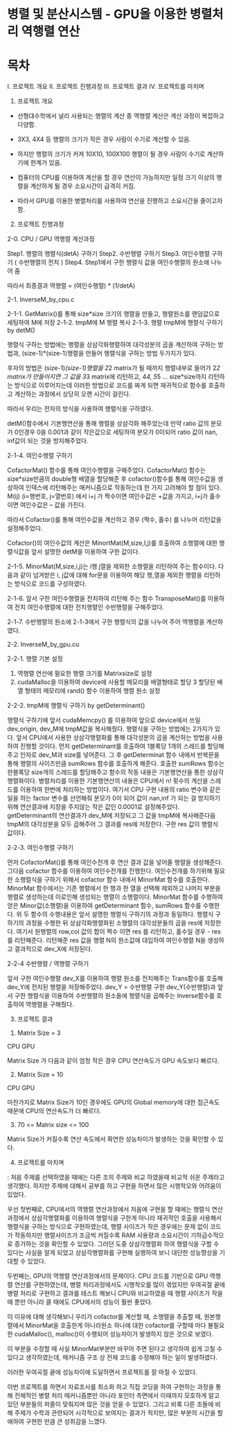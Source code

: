 # 병렬 및 분산시스템 - GPU을 이용한 병렬처리 역행렬 연산

# 목차

Ⅰ. 프로젝트 개요
Ⅱ. 프로젝트 진행과정
Ⅲ. 프로젝트 결과
Ⅳ. 프로젝트를 마치며



1.	프로젝트 개요


-	선형대수학에서 널리 사용되는 행렬의 계산 중 역행렬 계산은 계산 과정이 복잡하고 다양함.





-	3X3, 4X4 등 행렬의 크기가 작은 경우 사람이 수기로 계산할 수 있음.





-	하지만 행렬의 크기가 커져 10X10, 100X100 행렬이 될 경우 사람이 수기로 계산하기에 한계가 있음.





-	컴퓨터의 CPU를 이용하여 계산을 할 경우 연산이 가능하지만 일정 크기 이상의 행렬을 계산하게 될 경우 소요시간이 급격히 커짐.





-	따라서 GPU를 이용한 병렬처리를 사용하여 연산을 진행하고 소요시간을 줄이고자 함.




2.	프로젝트 진행과정

2-0.  CPU / GPU 역행렬 계산과정

Step1. 행렬의 행렬식(detA) 구하기
Step2. 수반행렬 구하기
Step3. 여인수행렬 구하기 ( 수반행렬의 전치 )
Step4. Step1에서 구한 행렬식 값을 여인수행렬의 원소에 나누어 줌

따라서 최종결과 역행렬 = (여인수행렬) * (1/detA)

2-1. InverseM_by_cpu.c

  
	
2-1-1. GetMatrix()를 통해 size*size 크기의 행렬을 만들고, 행렬원소를 랜덤값으로 세팅하여 M에 저장 
2-1-2. tmpM에 M 행렬 복사
2-1-3. 행렬 tmpM에 행렬식 구하기 by detM()

	
행렬식 구하는 방법에는 행렬을 상삼각화행렬하여 대각성분의 곱을 계산하여 구하는 방법과, (size-1)*(size-1)행렬을 만들어 행렬식을 구하는 방법 두가지가 있다.

후자의 방법은 (size-1)*(size-1)행렬을 2*2 matrix가 될 때까지 행렬내부로 들어가 2*2 matrix가 만들어지면 그 값을 3*3 matrix에 리턴하고, 4*4, 5*5 … size*size까지 리턴하는  방식으로 이루어지는데 이러한 방법으로 코드를 짜게 되면 재귀적으로 함수를 호출하고 계산하는 과정에서 상당히 오랜 시간이 걸린다.

따라서 우리는 전자의 방식을 사용하여 행렬식을 구하였다.

detM()함수에서 기본행연산을 통해 행렬을 상삼각화 해주었는데 만약 ratio 값의 분모가 0인경우 0을 0.001과 같이 작은값으로 세팅하여 분모가 0이되어 ratio 값이 nan, inf값이 되는 것을 방지해주었다.


 	 
	

2-1-4. 여인수행렬 구하기


CofactorMat() 함수를 통해 여인수행렬을 구해주었다. CofactorMat() 함수는 size*size만큼의 double형 배열을 할당해준 후 cofactor()함수를 통해 여인수값을 생성하여 인덱스에 리턴해주는 매커니즘으로 작동하는데 한 가지 고려해야 할 점이 있다. M(ij) (i=행번호, j=열번호) 에서 i+j 가 짝수이면 여인수값은 +값을 가지고, i+j가 홀수이면 여인수값은 – 값을 가진다.

따라서 Cofactor()를 통해 여인수값을 계산하고 경우 (짝수, 홀수) 를 나누어 리턴값을 설정해주었다.

Cofactor()의 여인수값의 계산은 MinortMat(M,size,I,j)를 호출하여 소행렬에 대한 행렬식값을 앞서 설명한 detM을 이용하여 구한 값이다.

 


2-1-5. MinorMat(M,size,i,j)는 i행 j열을 제외한 소행렬을 리턴하여 주는 함수이다. 다음과 같이 넘겨받은 i, j값에 대해 for문을 이용하여 해당 행,열을 제외한 행렬을 리턴하는 방식으로 코드를 구성하였다.


 

2-1-6. 앞서 구한 여인수행렬을 전치하여 리턴해 주는 함수 TransposeMat()를 이용하여 전치 여인수행렬에 대한 전치행렬인 수반행렬을 구해주었다.

2-1-7. 수반행렬의 원소에 2-1-3에서 구한 행렬식의 값을 나누어 주어 역행렬을 계산하였다.




	
2-2. InverseM_by_gpu.cu
	
 

2-2-1. 행렬 기본 설정

1) 역행렬 연산에 필요한 행렬 크기를 Matrixsize로 설정
2)  cudaMalloc을 이용하여 device에 사용할 메모리를 배열형태로 할당
3  할당된 배열 형태의 메모리에 rand() 함수 이용하여 행렬 원소 설정

 
2-2-2. tmpM에 행렬식 구하기 by getDeterminant()

행렬식 구하기에 앞서 cudaMemcpy() 를 이용하여 앞으로 device에서 쓰일 dev_origin, dev_M에 tmpM값을 복사해줬다.
행렬식을 구하는 방법에는 2가지가 있다. 앞서 CPU에서 사용한 상삼각행렬화를 통해 대각성분의 곱을 계산하는 방법을 사용하여 진행할 것이다.
먼저 getDeterminant를 호출하여 1블록당 1개의 스레드를 할당해주고 인자로 dev_M과 size를 넣어준다.
그 후 getDeterminat 함수 내에서 반복문을 통해 행렬의 사이즈만큼 sumRows 함수를 호출하게 해준다.
호출한 sumRows 함수는 한블록당 size개의 스레드를 할당해주고 함수의 작동 내용은 기본행연산을 통한 상삼각행렬화이다.
병렬처리를 이용한 기본행연산의 내용은 CPU에서 n! 횟수의 계산을 스레드를 이용하여 한번에 처리하는 방법이다.
여기서 CPU 구현 내용의 ratio 변수와 같은 일을 하는 factor 변수를 선언해줘 분모가 0이 되어 값이 nan,inf 가 되는 걸 방지하기 위해 연산결과에 지장을 주지않는 작은 값인 0.0001로 설정해주었다.
getDeterminant의 연산결과가 dev_M에 저장되고 그 값을 tmpM에 복사해준다음 tmpM의 대각성분을 모두 곱해주어 그 결과를 res에 저장한다. 구한 res 값이 행렬식 값이다.
 
 

2-2-3. 여인수행렬 구하기

먼저 CofactorMat()를 통해 여인수전개 후 연산 결과 값을 넣어줄 행렬을 생성해준다.
그다음 cofactor 함수를 이용하여 여인수전개를 진행한다. 여인수전개를 하기위해 필요한 소행렬식을 구하기 위해서
cofactor 함수 내에서 MinorMat 함수를 호출한다.
MinorMat 함수에서는 기존 행렬에서 한 행과 한 열을 선택해 제외하고 나머지 부분을 행렬로 생성하는데 이로인해 생성되는 행렬이 소행렬이다.
MinorMat 함수를 수행하여 얻은 Minor값(소행렬)을 이용하여 getDeterminant 함수, sumRows 함수를 수행한다.
위 두 함수의 수행내용은 앞서 설명한 행렬식 구하기의 과정과 동일하다.
행렬식 구하기의 과정을 수행한 뒤 상삼각화행렬화된 소행렬의 대각성분들의 곱을 res에 저장한다.
여기서 원행렬의 row,col 값의 합이 짝수 이면 res 를 리턴하고, 홀수일 경우 - res를 리턴해준다.
리턴해준 res 값을 행렬 N의 원소값에 대입하여 여인수행렬 N을 생성하고 결과적으로 dev_X에 저장된다.


 
2-2-4 수반행렬 / 역행렬 구하기

앞서 구한 여인수행렬 dev_X를 이용하여 행렬 원소를 전치해주는 Trans함수를 호출해 dev_Y에  전치된 행렬을 저장해주었다.
dev_Y = 수반행렬
구한 dev_Y(수반행렬)과 앞서 구한 행렬식을 이용하여 수반행렬의 원소들에 행렬식을 곱해주는 Inverse함수를 호출하여 역행렬을 구해줬다.





3. 프로젝트 결과

1)	Matrix Size = 3		

CPU	GPU
 	 

Matrix Size 가 다음과 같이 엄청 작은 경우 CPU 연산속도가 GPU 속도보다 빠르다.






2)	Matrix Size = 10


CPU	GPU
 	 
마찬가지로 Matrix Size가 10인 경우에도 GPU의 Global memory에 대한 접근속도 때문에 CPU의 연산속도가 더 빠르다.




3)	70 <= Matrix size <= 100


Matrix Size가 커질수록 연산 속도에서 확연한 성능차이가 발생하는 것을 확인할 수 있다.



4. 프로젝트를 마치며

 
: 처음 주제를 선택하였을 때에는 다른 조의 주제와 비교 하였을때 비교적 쉬운 주제라고 생각했다. 하지만 주제에 대해서 공부를 하고 구현을 하면서 많은 시행착오와 어려움이 있었다. 

우선 첫번째로, CPU에서의 역행렬 연산과정에서 처음에 구현을 할 때에는 행렬식 연산과정에서 상삼각행렬화를 이용하여 행렬식을 구한게 아니라 재귀적인 호출을 사용해서 행렬식을 구하는 방식으로 구현하였는데, 행렬 사이즈가 작은 경우에는 문제 없이 코드가 작동하지만 행렬사이즈가 조금씩 커질수록 RAM 사용량과 소요시간이 기하급수적으로 증가하는 것을 확인할 수 있었다. 그러던 도중 상삼각행렬화 하여 행렬식을 구할 수 있다는 사실을 알게 되었고 상삼각행렬화를 구현해 실행하여 보니 대단한 성능향상을 기대할 수 있었다.

두번째는,  GPU의 역행렬 연산과정에서의 문제이다.  CPU 코드를 기반으로 GPU 역행렬 연산를 구현하였는데, 병렬 처리과정에서도 시행착오를 많이 겪었지만 우여곡절 끝에 병렬 처리로 구현하고 결과를 테스트 해보니 CPU와 비교하였을 때 행렬 사이즈가 작을 때 뿐만 아니라 클 때에도 CPU에서의 성능이 훨씬 좋았다.

이 이유에 대해 생각해보니 우리가 cofactor를 계산할 때, 소행렬을 추출할 때, 원본행렬에서 MinorMat을 호출한게 아니라원소 하나에 대한 cofactor를 구할때 마다 불필요한 cudaMalloc(), malloc()이 수행되어 성능차이가 발생하지 않은 것으로 보였다.

이 부분을 수정할 때 사실 MinorMat부분만 바꾸어 주면 된다고 생각하여 쉽게 고칠 수 있다고 생각하였는데, 메커니즘 구조 상 전체 코드를 수정해야 하는 일이 발생하였다. 

이러한 우여곡절 끝에 성능차이에 도달하면서 프로젝트를 잘 마칠 수 있었다.

이번 프로젝트를 하면서 자료조사를 최소화 하고 직접 코딩을 하여 구현하는 과정을 통해 전체적인 병렬 처리 메커니즘뿐만 아니라 포인터 측면에서 이때까지 모호하게 알고 있던 부분들의 퍼즐이 맞춰지며 많은 것을 얻을 수 있었다.
그리고 비록 다른 조들에 비해 주제가 수학과 관련되어 시각적으로 보여지는 결과가 적지만, 많은 부분의 시간을 할애하여 구현한 만큼 큰 성취감을 느꼈다.
